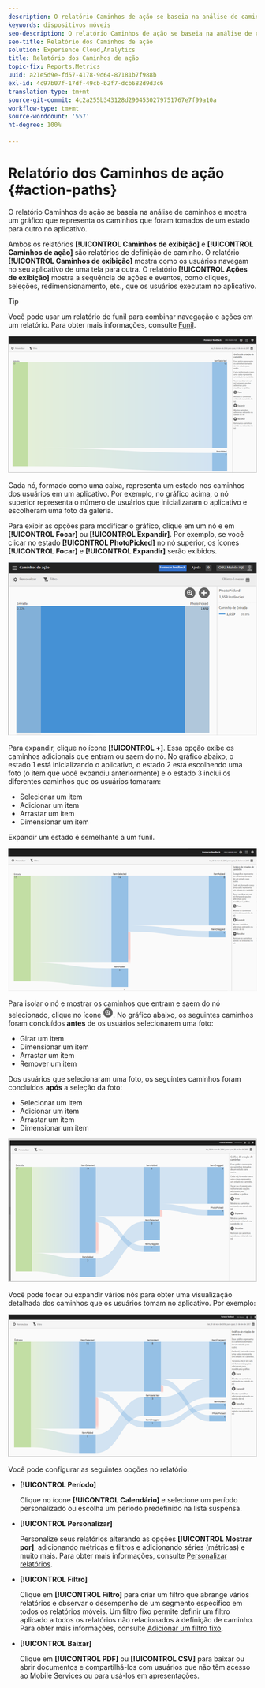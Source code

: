 ```yaml
---
description: O relatório Caminhos de ação se baseia na análise de caminhos e mostra um gráfico que representa os caminhos que foram tomados de um estado para outro no aplicativo.
keywords: dispositivos móveis
seo-description: O relatório Caminhos de ação se baseia na análise de caminhos e mostra um gráfico que representa os caminhos que foram tomados de um estado para outro no aplicativo.
seo-title: Relatório dos Caminhos de ação
solution: Experience Cloud,Analytics
title: Relatório dos Caminhos de ação
topic-fix: Reports,Metrics
uuid: a21e5d9e-fd57-4178-9d64-87181b7f988b
exl-id: 4c97b07f-17df-49cb-b2f7-dcb682d9d3c6
translation-type: tm+mt
source-git-commit: 4c2a255b343128d2904530279751767e7f99a10a
workflow-type: tm+mt
source-wordcount: '557'
ht-degree: 100%

---
```


# Relatório dos Caminhos de ação {#action-paths}

O relatório Caminhos de ação se baseia na análise de caminhos e mostra um gráfico que representa os caminhos que foram tomados de um estado para outro no aplicativo.

Ambos os relatórios **[!UICONTROL Caminhos de exibição]** e **[!UICONTROL Caminhos de ação]** são relatórios de definição de caminho. O relatório **[!UICONTROL Caminhos de exibição]** mostra como os usuários navegam no seu aplicativo de uma tela para outra. O relatório **[!UICONTROL Ações de exibição]** mostra a sequência de ações e eventos, como cliques, seleções, redimensionamento, etc., que os usuários executam no aplicativo.

>[!TIP]
>
>Você pode usar um relatório de funil para combinar navegação e ações em um relatório. Para obter mais informações, consulte [Funil](/help/using/usage/reports-funnel.md).

![](assets/action_paths.png)

Cada nó, formado como uma caixa, representa um estado nos caminhos dos usuários em um aplicativo. Por exemplo, no gráfico acima, o nó superior representa o número de usuários que inicializaram o aplicativo e escolheram uma foto da galeria.

Para exibir as opções para modificar o gráfico, clique em um nó e em **[!UICONTROL Focar]** ou **[!UICONTROL Expandir]**. Por exemplo, se você clicar no estado **[!UICONTROL PhotoPicked]** no nó superior, os ícones **[!UICONTROL Focar]** e **[!UICONTROL Expandir]** serão exibidos.

![](assets/action_paths_icons.png)

Para expandir, clique no ícone **[!UICONTROL +]**. Essa opção exibe os caminhos adicionais que entram ou saem do nó. No gráfico abaixo, o estado 1 está inicializando o aplicativo, o estado 2 está escolhendo uma foto (o item que você expandiu anteriormente) e o estado 3 inclui os diferentes caminhos que os usuários tomaram:

* Selecionar um item
* Adicionar um item
* Arrastar um item
* Dimensionar um item

Expandir um estado é semelhante a um funil.

![expansão do caminho de ação](assets/action_paths_expand.png)

Para isolar o nó e mostrar os caminhos que entram e saem do nó selecionado, clique no ícone ![focus icon](assets/icon_focus.png). No gráfico abaixo, os seguintes caminhos foram concluídos **antes** de os usuários selecionarem uma foto:

* Girar um item
* Dimensionar um item
* Arrastar um item
* Remover um item

Dos usuários que selecionaram uma foto, os seguintes caminhos foram concluídos **após** a seleção da foto:

* Selecionar um item
* Adicionar um item
* Arrastar um item
* Dimensionar um item

![foco do caminho de ação](assets/action_paths_focus.png)

Você pode focar ou expandir vários nós para obter uma visualização detalhada dos caminhos que os usuários tomam no aplicativo. Por exemplo:

![caminho de ação múltiplo](assets/action_paths_mult.png)

Você pode configurar as seguintes opções no relatório:

* **[!UICONTROL Período]**

   Clique no ícone **[!UICONTROL Calendário]** e selecione um período personalizado ou escolha um período predefinido na lista suspensa.

* **[!UICONTROL Personalizar]**

   Personalize seus relatórios alterando as opções **[!UICONTROL Mostrar por]**, adicionando métricas e filtros e adicionando séries (métricas) e muito mais. Para obter mais informações, consulte [Personalizar relatórios](/help/using/usage/reports-customize/reports-customize.md).

* **[!UICONTROL Filtro]**

   Clique em **[!UICONTROL Filtro]** para criar um filtro que abrange vários relatórios e observar o desempenho de um segmento específico em todos os relatórios móveis. Um filtro fixo permite definir um filtro aplicado a todos os relatórios não relacionados à definição de caminho. Para obter mais informações, consulte [Adicionar um filtro fixo](/help/using/usage/reports-customize/t-sticky-filter.md).

* **[!UICONTROL Baixar]**

   Clique em **[!UICONTROL PDF]** ou **[!UICONTROL CSV]** para baixar ou abrir documentos e compartilhá-los com usuários que não têm acesso ao Mobile Services ou para usá-los em apresentações.
